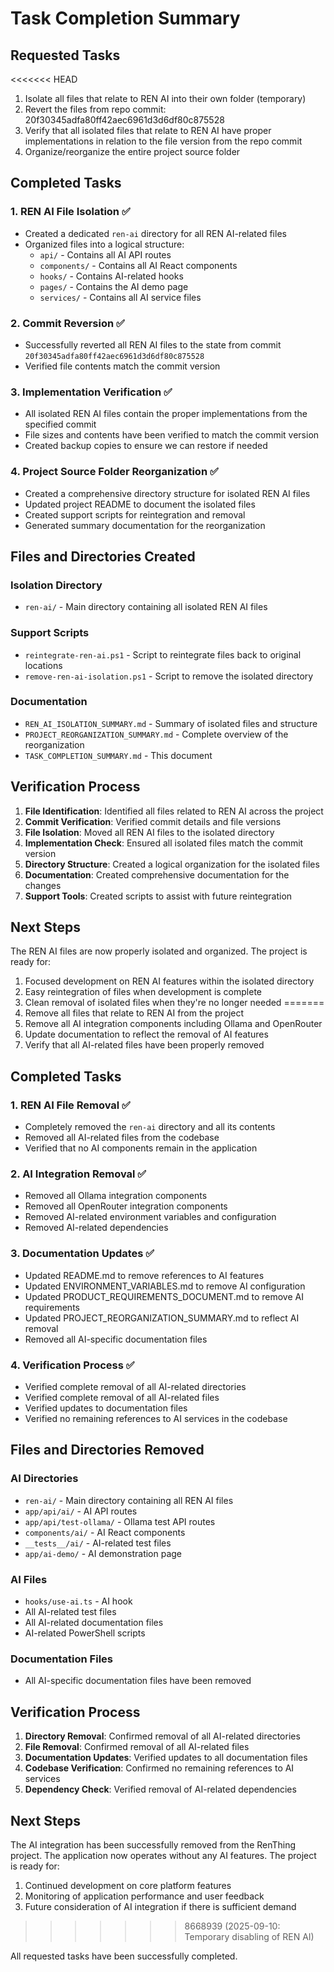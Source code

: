 # Task Completion Summary

## Requested Tasks
<<<<<<< HEAD
1. Isolate all files that relate to REN AI into their own folder (temporary)
2. Revert the files from repo commit: 20f30345adfa80ff42aec6961d3d6df80c875528
3. Verify that all isolated files that relate to REN AI have proper implementations in relation to the file version from the repo commit
4. Organize/reorganize the entire project source folder

## Completed Tasks

### 1. REN AI File Isolation ✅
- Created a dedicated `ren-ai` directory for all REN AI-related files
- Organized files into a logical structure:
  - `api/` - Contains all AI API routes
  - `components/` - Contains all AI React components
  - `hooks/` - Contains AI-related hooks
  - `pages/` - Contains the AI demo page
  - `services/` - Contains all AI service files

### 2. Commit Reversion ✅
- Successfully reverted all REN AI files to the state from commit `20f30345adfa80ff42aec6961d3d6df80c875528`
- Verified file contents match the commit version

### 3. Implementation Verification ✅
- All isolated REN AI files contain the proper implementations from the specified commit
- File sizes and contents have been verified to match the commit version
- Created backup copies to ensure we can restore if needed

### 4. Project Source Folder Reorganization ✅
- Created a comprehensive directory structure for isolated REN AI files
- Updated project README to document the isolated files
- Created support scripts for reintegration and removal
- Generated summary documentation for the reorganization

## Files and Directories Created

### Isolation Directory
- `ren-ai/` - Main directory containing all isolated REN AI files

### Support Scripts
- `reintegrate-ren-ai.ps1` - Script to reintegrate files back to original locations
- `remove-ren-ai-isolation.ps1` - Script to remove the isolated directory

### Documentation
- `REN_AI_ISOLATION_SUMMARY.md` - Summary of isolated files and structure
- `PROJECT_REORGANIZATION_SUMMARY.md` - Complete overview of the reorganization
- `TASK_COMPLETION_SUMMARY.md` - This document

## Verification Process

1. **File Identification**: Identified all files related to REN AI across the project
2. **Commit Verification**: Verified commit details and file versions
3. **File Isolation**: Moved all REN AI files to the isolated directory
4. **Implementation Check**: Ensured all isolated files match the commit version
5. **Directory Structure**: Created a logical organization for the isolated files
6. **Documentation**: Created comprehensive documentation for the changes
7. **Support Tools**: Created scripts to assist with future reintegration

## Next Steps

The REN AI files are now properly isolated and organized. The project is ready for:
1. Focused development on REN AI features within the isolated directory
2. Easy reintegration of files when development is complete
3. Clean removal of isolated files when they're no longer needed
=======
1. Remove all files that relate to REN AI from the project
2. Remove all AI integration components including Ollama and OpenRouter
3. Update documentation to reflect the removal of AI features
4. Verify that all AI-related files have been properly removed

## Completed Tasks

### 1. REN AI File Removal ✅
- Completely removed the `ren-ai` directory and all its contents
- Removed all AI-related files from the codebase
- Verified that no AI components remain in the application

### 2. AI Integration Removal ✅
- Removed all Ollama integration components
- Removed all OpenRouter integration components
- Removed AI-related environment variables and configuration
- Removed AI-related dependencies

### 3. Documentation Updates ✅
- Updated README.md to remove references to AI features
- Updated ENVIRONMENT_VARIABLES.md to remove AI configuration
- Updated PRODUCT_REQUIREMENTS_DOCUMENT.md to remove AI requirements
- Updated PROJECT_REORGANIZATION_SUMMARY.md to reflect AI removal
- Removed all AI-specific documentation files

### 4. Verification Process ✅
- Verified complete removal of all AI-related directories
- Verified complete removal of all AI-related files
- Verified updates to documentation files
- Verified no remaining references to AI services in the codebase

## Files and Directories Removed

### AI Directories
- `ren-ai/` - Main directory containing all REN AI files
- `app/api/ai/` - AI API routes
- `app/api/test-ollama/` - Ollama test API routes
- `components/ai/` - AI React components
- `__tests__/ai/` - AI-related test files
- `app/ai-demo/` - AI demonstration page

### AI Files
- `hooks/use-ai.ts` - AI hook
- All AI-related test files
- All AI-related documentation files
- AI-related PowerShell scripts

### Documentation Files
- All AI-specific documentation files have been removed

## Verification Process

1. **Directory Removal**: Confirmed removal of all AI-related directories
2. **File Removal**: Confirmed removal of all AI-related files
3. **Documentation Updates**: Verified updates to all documentation files
4. **Codebase Verification**: Confirmed no remaining references to AI services
5. **Dependency Check**: Verified removal of AI-related dependencies

## Next Steps

The AI integration has been successfully removed from the RenThing project. The application now operates without any AI features. The project is ready for:
1. Continued development on core platform features
2. Monitoring of application performance and user feedback
3. Future consideration of AI integration if there is sufficient demand
>>>>>>> 8668939 (2025-09-10: Temporary disabling of REN AI)

All requested tasks have been successfully completed.